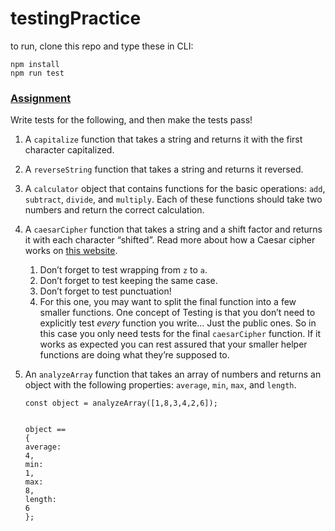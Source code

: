 # testingPractice

to run, clone this repo and type these in CLI:
```
npm install
npm run test
```

<section id="assignment">
  <h3><a href="#assignment" class="anchor-link">Assignment</a></h3>

  <div class="lesson-content__panel">
    <p>Write tests for the following, and then make the tests pass!</p>
    <ol>
      <li>
        <p>A <code>capitalize</code> function that takes a string and returns it with the first character capitalized.</p>
      </li>
      <li>
        <p>A <code>reverseString</code> function that takes a string and returns it reversed.</p>
      </li>
      <li>
        <p>A <code>calculator</code> object that contains functions for the basic operations: <code>add</code>, <code>subtract</code>, <code>divide</code>, and <code>multiply</code>. Each of these functions should take two numbers and return the correct calculation.</p>
      </li>
      <li>
        <p>A <code>caesarCipher</code> function that takes a string and a shift factor and returns it with each character “shifted”. Read more about how a Caesar cipher works on <a href="http://practicalcryptography.com/ciphers/caesar-cipher/" target="_blank" rel="noopener noreferrer">this website</a>.</p>
        <ol>
          <li>Don’t forget to test wrapping from <code>z</code> to <code>a</code>.</li>
          <li>Don’t forget to test keeping the same case.</li>
          <li>Don’t forget to test punctuation!</li>
          <li>For this one, you may want to split the final function into a few smaller functions.  One concept of Testing is that you don’t need to explicitly test <em>every</em> function you write… Just the public ones.  So in this case you only need tests for the final <code>caesarCipher</code> function.  If it works as expected you can rest assured that your smaller helper functions are doing what they’re supposed to.</li>
        </ol>
      </li>
      <li>
        <p>An <code>analyzeArray</code> function that takes an array of numbers and returns an object with the following properties: <code>average</code>, <code>min</code>, <code>max</code>, and <code>length</code>.</p>
        <pre class="line-numbers language-javascript" tabindex="0"><code class="language-javascript"><span class="token keyword">const</span> object <span class="token operator">=</span> <span class="token function">analyzeArray</span><span class="token punctuation">(</span><span class="token punctuation">[</span><span class="token number">1</span><span class="token punctuation">,</span><span class="token number">8</span><span class="token punctuation">,</span><span class="token number">3</span><span class="token punctuation">,</span><span class="token number">4</span><span class="token punctuation">,</span><span class="token number">2</span><span class="token punctuation">,</span><span class="token number">6</span><span class="token punctuation">]</span><span class="token punctuation">)</span><span class="token punctuation">;</span>

object <span class="token operator">==</span> <span class="token punctuation">{</span>
  <span class="token literal-property property">average</span><span class="token operator">:</span> <span class="token number">4</span><span class="token punctuation">,</span>
  <span class="token literal-property property">min</span><span class="token operator">:</span> <span class="token number">1</span><span class="token punctuation">,</span>
  <span class="token literal-property property">max</span><span class="token operator">:</span> <span class="token number">8</span><span class="token punctuation">,</span>
  <span class="token literal-property property">length</span><span class="token operator">:</span> <span class="token number">6</span>
<span class="token punctuation">}</span><span class="token punctuation">;</span>
<span aria-hidden="true" class="line-numbers-rows"><span></span><span></span><span></span><span></span><span></span><span></span><span></span><span></span></span></code></pre>
      </li>
    </ol>
  </div>
</section>